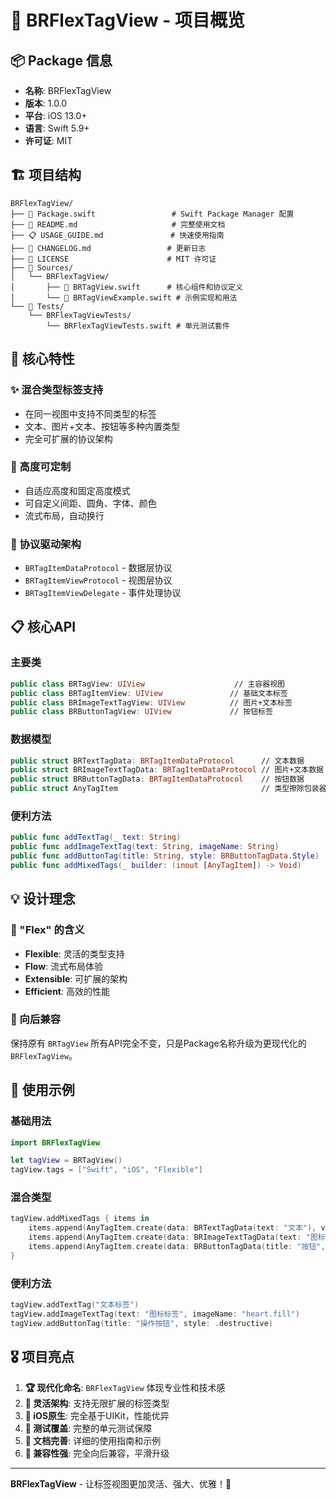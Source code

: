 # 🎯 BRFlexTagView - 项目概览

## 📦 Package 信息

- **名称**: BRFlexTagView
- **版本**: 1.0.0
- **平台**: iOS 13.0+
- **语言**: Swift 5.9+
- **许可证**: MIT

## 🏗️ 项目结构

```
BRFlexTagView/
├── 📄 Package.swift                 # Swift Package Manager 配置
├── 📖 README.md                     # 完整使用文档
├── 📋 USAGE_GUIDE.md               # 快速使用指南
├── 📝 CHANGELOG.md                 # 更新日志
├── 📄 LICENSE                      # MIT 许可证
├── 📁 Sources/
│   └── BRFlexTagView/
│       ├── 🎯 BRTagView.swift      # 核心组件和协议定义
│       └── 📱 BRTagViewExample.swift # 示例实现和用法
└── 🧪 Tests/
    └── BRFlexTagViewTests/
        └── BRFlexTagViewTests.swift # 单元测试套件
```

## 🚀 核心特性

### ✨ 混合类型标签支持
- 在同一视图中支持不同类型的标签
- 文本、图片+文本、按钮等多种内置类型
- 完全可扩展的协议架构

### 🎨 高度可定制
- 自适应高度和固定高度模式
- 可自定义间距、圆角、字体、颜色
- 流式布局，自动换行

### 🔧 协议驱动架构
- `BRTagItemDataProtocol` - 数据层协议
- `BRTagItemViewProtocol` - 视图层协议
- `BRTagItemViewDelegate` - 事件处理协议

## 📋 核心API

### 主要类
```swift
public class BRTagView: UIView                    // 主容器视图
public class BRTagItemView: UIView               // 基础文本标签
public class BRImageTextTagView: UIView          // 图片+文本标签
public class BRButtonTagView: UIView             // 按钮标签
```

### 数据模型
```swift
public struct BRTextTagData: BRTagItemDataProtocol      // 文本数据
public struct BRImageTextTagData: BRTagItemDataProtocol // 图片+文本数据
public struct BRButtonTagData: BRTagItemDataProtocol    // 按钮数据
public struct AnyTagItem                                // 类型擦除包装器
```

### 便利方法
```swift
public func addTextTag(_ text: String)
public func addImageTextTag(text: String, imageName: String)
public func addButtonTag(title: String, style: BRButtonTagData.Style)
public func addMixedTags(_ builder: (inout [AnyTagItem]) -> Void)
```

## 💡 设计理念

### 🎯 "Flex" 的含义
- **Flexible**: 灵活的类型支持
- **Flow**: 流式布局体验
- **Extensible**: 可扩展的架构
- **Efficient**: 高效的性能

### 🔄 向后兼容
保持原有 `BRTagView` 所有API完全不变，只是Package名称升级为更现代化的 `BRFlexTagView`。

## 🎨 使用示例

### 基础用法
```swift
import BRFlexTagView

let tagView = BRTagView()
tagView.tags = ["Swift", "iOS", "Flexible"]
```

### 混合类型
```swift
tagView.addMixedTags { items in
    items.append(AnyTagItem.create(data: BRTextTagData(text: "文本"), viewType: BRTagItemView.self))
    items.append(AnyTagItem.create(data: BRImageTextTagData(text: "图标", imageName: "star"), viewType: BRImageTextTagView.self))
    items.append(AnyTagItem.create(data: BRButtonTagData(title: "按钮", style: .primary), viewType: BRButtonTagView.self))
}
```

### 便利方法
```swift
tagView.addTextTag("文本标签")
tagView.addImageTextTag(text: "图标标签", imageName: "heart.fill")
tagView.addButtonTag(title: "操作按钮", style: .destructive)
```

## 🎖️ 项目亮点

1. **🏆 现代化命名**: `BRFlexTagView` 体现专业性和技术感
2. **🎯 灵活架构**: 支持无限扩展的标签类型
3. **📱 iOS原生**: 完全基于UIKit，性能优异
4. **🧪 测试覆盖**: 完整的单元测试保障
5. **📖 文档完善**: 详细的使用指南和示例
6. **🔄 兼容性强**: 完全向后兼容，平滑升级

---

**BRFlexTagView** - 让标签视图更加灵活、强大、优雅！🎉 